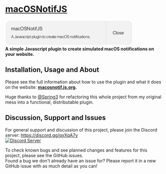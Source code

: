 # [macOSNotifJS](https://macosnotif.js.org/)
[![macOsNotifJS](brand/macOSNotifJS-408x80.png)](https://macosnotif.js.org/)\
**A simple Javascript plugin to create simulated macOS notifications on your website.**

## Installation, Usage and About

Please see the full information about how to use the plugin and what it does on the website: **[macosnotif.js.org](https://macosnotif.js.org/).**

Huge thanks to [@Spring3](https://github.com/Spring3) for refactoring this whole project from my original mess into a functional, distributable plugin.

## Discussion, Support and Issues
For general support and discussion of this project, please join the Discord server: https://discord.gg/qyXqA7y \
[![Discord Server](https://discordapp.com/api/guilds/204663881799303168/widget.png?style=banner2)](https://discord.gg/qyXqA7y)

To check known bugs and see planned changes and features for this project, please see the GitHub issues.\
Found a bug we don't already have an issue for? Please report it in a new GitHub issue with as much detail as you can!
